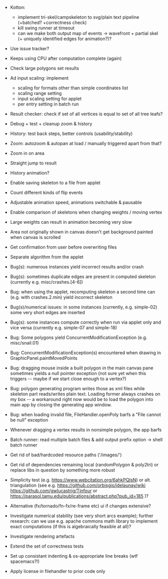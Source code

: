 * Kotton:

  - implement tri-skel/campskeleton to svg/plain text pipeline (+batched? +correctness check)
  - kill swing runner at timeout
  - can we make both output map of events -> wavefront + partial skel (+ uniquely identified edges for animation?)?

* Use issue tracker?

* Keeps using CPU after computation complete (again)

* Check large polygons set results

* Ad input scaling: implement
    - scaling for formats other than simple coordinates list
    - scaling range setting
    - input scaling setting for applet
    - per entry setting in batch run

* Result checker: check if set of all vertices is equal to set of all tree leafs?

* Debug + test + cleanup zoom & history

* History: test back steps, better controls (usability/stability)

* Zoom: autozoom & autopan at load / manually triggered apart from that?

* Zoom in on area

* Straight jump to result

* History animation?

* Enable saving skeleton to a file from applet

* Count different kinds of flip events

* Adjustable animation speed, animations switchable & pausable

* Enable comparison of skeletons when changing weights / moving vertex

* Large weights can result in animation becoming very slow

* Area not originally shown in canvas doesn't get background painted when canvas is scrolled

* Get confirmation from user before overwriting files

* Separate algorithm from the applet

* Bug(s): numerous instances yield incorrect results and/or crash

* Bug(s): sometimes duplicate edges are present in computed skeleton
  (currently e.g. misc/crashes.[4-6])

* Bug: when using the applet, recomputing skeleton a second time can (e.g. with
  crashes.2.min) yield incorrect skeleton

* Bug(s)/numerical issues: in some instances (currently, e.g. simple-02)
  some very short edges are inserted

* Bug(s): some instances compute correctly when run via applet only and vice versa
  (currently e.g. simple-07 and simple-18)

* Bug: Some polygons yield ConcurrentModificationException (e.g. misc/snail.01)

* Bug: ConcurrentModificationException(s) encountered when drawing in GraphicPanel.paintMovedPoints

* Bug: dragging mouse inside a built polygon in the main canvas pane sometimes
  yields a null pointer exception (not sure yet when this triggers -- maybe if
  we start close enough to a vertex?)

* Bug: polygon generating program writes those as xml files while skeleton part
  reads/writes plain text.  Loading former always crashes on my box -- a
  workaround right now would be to load the polygon into main app by closing
  the generating app window.

* Bug: when loading invalid file, FileHandler.openPoly barfs a "File cannot be null" exception

* Whenever dragging a vertex results in nonsimple polygon, the app barfs

* Batch runner: read multiple batch files & add output prefix option -> shell batch runner

* Get rid of bad/hardcoded resource paths ('/images/')

* Get rid of dependencies remaining local (randomPolygon & poly2tri)
  or replace libs in question by something more robust

* Simplicity test (e.g. https://www.webcitation.org/6ahkPQIsN) or
  alt. triangulation (see e.g.
      https://github.com/orbisgis/jdelaunay/wiki
      https://github.com/gwlucastrig/Tinfour
   or https://parasol.tamu.edu/publications/abstract.php?pub_id=185
  )?

* Alternative (fx/tornado/fn-fx/re-frame etc) ui if changes extensive?

* Investigate numerical stability (see very short arcs example); further
  research: can we use e.g. apache commons math library to implement exact
  computations (if this is algebraically feasible at all)?


* Investigate rendering artefacts

* Extend the set of correctness tests

* Set up consistant indenting & os-appropriate line breaks (wtf spacemacs?!)

* Apply license in filehandler to prior code only

